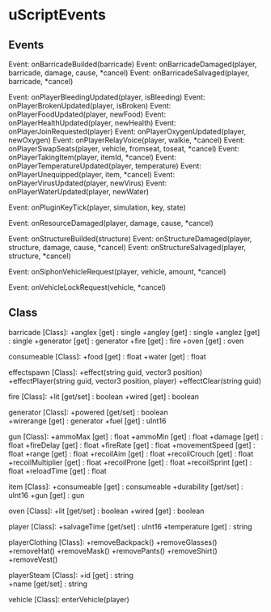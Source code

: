 # uScriptEvents

## Events
Event: onBarricadeBuilded(barricade)
Event: onBarricadeDamaged(player, barricade, damage, cause, *cancel)
Event: onBarricadeSalvaged(player, barricade, *cancel)

Event: onPlayerBleedingUpdated(player, isBleeding)
Event: onPlayerBrokenUpdated(player, isBroken)
Event: onPlayerFoodUpdated(player, newFood)
Event: onPlayerHealthUpdated(player, newHealth)
Event: onPlayerJoinRequested(player)
Event: onPlayerOxygenUpdated(player, newOxygen)
Event: onPlayerRelayVoice(player, walkie, *cancel)
Event: onPlayerSwapSeats(player, vehicle, fromseat, toseat, *cancel)
Event: onPlayerTakingItem(player, itemId, *cancel)
Event: onPlayerTemperatureUpdated(player, temperature)
Event: onPlayerUnequipped(player, item, *cancel)
Event: onPlayerVirusUpdated(player, newVirus)
Event: onPlayerWaterUpdated(player, newWater)

Event: onPluginKeyTick(player, simulation, key, state)

Event: onResourceDamaged(player, damage, cause, *cancel)

Event: onStructureBuilded(structure)
Event: onStructureDamaged(player, structure, damage, cause, *cancel)
Event: onStructureSalvaged(player, structure, *cancel)

Event: onSiphonVehicleRequest(player, vehicle, amount, *cancel)

Event: onVehicleLockRequest(vehicle, *cancel)

## Class

barricade [Class]:
    +anglex                [get]       : single
    +angley                [get]       : single
    +anglez                [get]       : single
    +generator             [get]       : generator
    +fire                  [get]       : fire
    +oven                  [get]       : oven

consumeable [Class]:
    +food                  [get]       : float
    +water                 [get]       : float

effectspawn [Class]:
    +effect(string guid, vector3 position)
    +effectPlayer(string guid, vector3 position, player)
    +effectClear(string guid)
 
fire [Class]:
    +lit                   [get/set]       : boolean
    +wired                 [get]           : boolean

generator [Class]:
    +powered               [get/set]       : boolean                   
    +wirerange             [get]           : generator
    +fuel                  [get]           : uInt16

gun [Class]:
    +ammoMax               [get]           : float
    +ammoMin               [get]           : float
    +damage                [get]           : float
    +fireDelay             [get]           : float
    +fireRate              [get]           : float
    +movementSpeed         [get]           : float
    +range                 [get]           : float
    +recoilAim             [get]           : float
    +recoilCrouch          [get]           : float
    +recoilMultiplier      [get]           : float
    +recoilProne           [get]           : float
    +recoilSprint          [get]           : float
    +reloadTime            [get]           : float

item [Class]:
    +consumeable           [get]           : consumeable
    +durability            [get/set]       : uInt16
    +gun                   [get]           : gun

oven [Class]:
    +lit                   [get/set]       : boolean
    +wired                 [get]           : boolean

player [Class]:
    +salvageTime           [get/set]       : uInt16
    +temperature           [get]           : string

playerClothing [Class]:
    +removeBackpack()
    +removeGlasses()
    +removeHat()
    +removeMask()
    +removePants()
    +removeShirt()
    +removeVest()

playerSteam [Class]:
    +id                    [get]           : string            
    +name                  [get/set]       : string

vehicle [Class]:
    enterVehicle(player)
